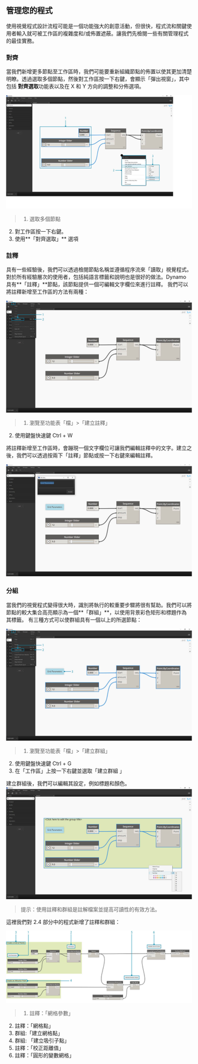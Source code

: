 

## 管理您的程式

使用視覺程式設計流程可能是一個功能強大的創意活動，但很快，程式流和關鍵使用者輸入就可被工作區的複雜度和/或佈置遮蔽。讓我們先檢閱一些有關管理程式的最佳實務。

### 對齊

當我們新增更多節點至工作區時，我們可能要重新組織節點的佈置以使其更加清楚明瞭。透過選取多個節點，然後對工作區按一下右鍵，會顯示「彈出視窗」，其中包括 **對齊選取**功能表以及在 X 和 Y 方向的調整和分佈選項。

![對齊](images/3-4/00-Align.jpg)

> 1. 選取多個節點
2. 對工作區按一下右鍵。
3. 使用**「對齊選取」** 選項

### 註釋

具有一些經驗後，我們可以透過檢閱節點名稱並遵循程序流來「讀取」視覺程式。對於所有經驗層次的使用者，包括純語言標籤和說明也是很好的做法。Dynamo 具有**「註釋」**節點，該節點提供一個可編輯文字欄位來進行註釋。 我們可以將註釋新增至工作區的方法有兩種：

![註釋](images/3-4/01-Notes01.jpg)

> 1. 瀏覽至功能表「檔」>「建立註釋」
2. 使用鍵盤快速鍵 Ctrl + W

將註釋新增至工作區時，會蹦現一個文字欄位可讓我們編輯註釋中的文字。建立之後，我們可以透過按兩下「註釋」節點或按一下右鍵來編輯註釋。

![註釋編輯](images/3-4/02-Notes02.jpg)

### 分組

當我們的視覺程式變得很大時，識別將執行的較重要步驟將很有幫助。我們可以將節點的較大集合高亮顯示為一個**「群組」**，以使用背景彩色矩形和標題作為其標籤。 有三種方式可以使群組具有一個以上的所選節點：

![群組](images/3-4/04-Groups01.jpg)

> 1. 瀏覽至功能表「檔」>「建立群組」
2. 使用鍵盤快速鍵 Ctrl + G
3. 在「工作區」上按一下右鍵並選取「建立群組 」

建立群組後，我們可以編輯其設定，例如標題和顏色。![群組設定](images/3-4/05-Groups02.jpg)

> 提示：使用註釋和群組是註解檔案並提高可讀性的有效方法。

這裡我們對 2.4 部分中的程式新增了註釋和群組：

![分組範例](images/3-4/03-Groups00.jpg)

> 1. 註釋：「網格參數」
2. 註釋：「網格點」
3. 群組:「建立網格點」
4. 群組: 「建立吸引子點」
5. 註釋：「校正距離值」
6. 註釋：「圓形的變數網格」

